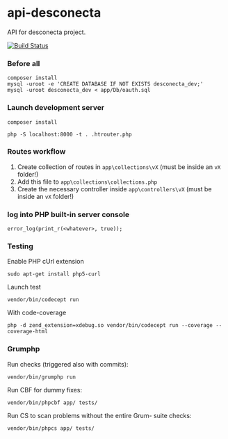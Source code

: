# api-desconecta
API for desconecta project.

[![Build Status](https://travis-ci.com/soutoner/api-desconecta.svg?token=gC1xv7zL8muN3fTRZWiQ&branch=master)](https://travis-ci.com/soutoner/api-desconecta)

### Before all

```
composer install
mysql -uroot -e 'CREATE DATABASE IF NOT EXISTS desconecta_dev;'
mysql -uroot desconecta_dev < app/Db/oauth.sql
```

### Launch development server

`composer install`

`php -S localhost:8000 -t . .htrouter.php`

### Routes workflow 

1. Create collection of routes in `app\collections\vX` (must be inside an `vX` folder!)
2. Add this file to `app\collections\collections.php`
3. Create the necessary controller inside `app\controllers\vX` (must be inside an `vX` folder!)

### log into PHP built-in server console

`error_log(print_r(<whatever>, true));`

### Testing

Enable PHP cUrl extension

`sudo apt-get install php5-curl`

Launch test

`vendor/bin/codecept run`

With code-coverage

`php -d zend_extension=xdebug.so vendor/bin/codecept run --coverage --coverage-html`

### Grumphp

Run checks (triggered also with commits):

`vendor/bin/grumphp run`

Run CBF for dummy fixes:

`vendor/bin/phpcbf app/ tests/`

Run CS to scan problems without the entire Grum- suite checks:

`vendor/bin/phpcs app/ tests/`